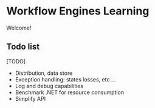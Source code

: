 # Workflow Engines Learning

Welcome!

## Todo list
[TODO]
+ Distribution, data store
+ Exception handling: states losses, etc ...
+ Log and debug capabilities
+ Benchmark .NET for resource consumption
+ Simplify API